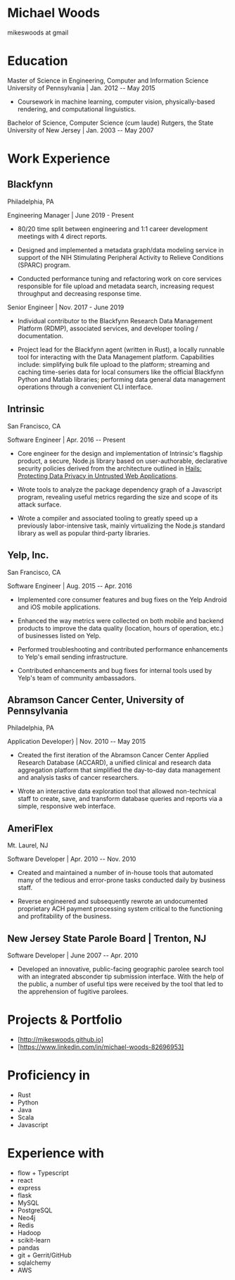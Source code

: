Michael Woods
=============

mikeswoods at gmail

Education
=========

Master of Science in Engineering, Computer and Information Science
University of Pennsylvania | Jan. 2012 -- May 2015

* Coursework in machine learning, computer vision, physically-based rendering,
  and computational linguistics.

Bachelor of Science, Computer Science (cum laude)
Rutgers, the State University of New Jersey | Jan. 2003 -- May 2007

Work Experience
===============

Blackfynn
---------

Philadelphia, PA

Engineering Manager | June 2019 - Present

- 80/20 time split between engineering and 1:1 career development meetings with
  4 direct reports.

- Designed and implemented a metadata graph/data modeling service in support of
  the NIH Stimulating Peripheral Activity to Relieve Conditions (SPARC) program.

- Conducted performance tuning and refactoring work on core services responsible
  for file upload and metadata search, increasing request throughput and
  decreasing response time.

Senior Engineer | Nov. 2017 - June 2019

- Individual contributor to the Blackfynn Research Data Management Platform
  (RDMP), associated services, and developer tooling / documentation.

- Project lead for the Blackfynn agent (written in Rust), a locally runnable
  tool for interacting with the Data Management platform. Capabilities include:
  simplifying bulk file upload to the platform; streaming and caching time-series
  data for local consumers like the official Blackfynn Python and Matlab
  libraries; performing data general data management operations through a
  convenient CLI interface.

Intrinsic
---------

San Francisco, CA

Software Engineer | Apr. 2016 -- Present

- Core engineer for the design and implementation of Intrinsic's flagship
  product, a secure, Node.js library based on user-authorable, declarative
  security policies derived from the architecture outlined
  in [Hails: Protecting Data Privacy in Untrusted Web Applications](https://www.usenix.org/node/170829).

- Wrote tools to analyze the package dependency graph of a Javascript program,
  revealing useful metrics regarding the size and scope of its attack surface.

- Wrote a compiler and associated tooling to greatly speed up a previously
  labor-intensive task, mainly virtualizing the Node.js standard library as
  well as popular third-party libraries.

Yelp, Inc.
----------

San Francisco, CA

Software Engineer | Aug. 2015 -- Apr. 2016

- Implemented core consumer features and bug fixes on the Yelp Android and iOS
  mobile applications.

- Enhanced the way metrics were collected on both mobile and backend products
  to improve the data quality (location, hours of operation, etc.) of
  businesses listed on Yelp.

- Performed troubleshooting and contributed performance enhancements to Yelp's
  email sending infrastructure.

- Contributed enhancements and bug fixes for internal tools used by Yelp's
  team of community ambassadors.

Abramson Cancer Center, University of Pennsylvania
--------------------------------------------------

Philadelphia, PA

Application Developer} | Nov. 2010 -- May 2015

- Created the first iteration of the Abramson Cancer Center Applied Research
  Database (ACCARD), a unified clinical and research data aggregation platform
  that simplified the day-to-day data management and analysis tasks of cancer
  researchers.

- Wrote an interactive data exploration tool that allowed
  non-technical staff to create, save, and transform
  database queries and reports via a simple, responsive web interface.

AmeriFlex
---------

Mt. Laurel, NJ

Software Developer | Apr. 2010 -- Nov. 2010

- Created and maintained a number of in-house tools that automated many of the
  tedious and error-prone tasks conducted daily by business staff.

- Reverse engineered and subsequently rewrote an undocumented proprietary ACH
  payment processing system critical to the functioning and profitability of
  the business.


New Jersey State Parole Board | Trenton, NJ
-------------------------------------------

Software Developer | June 2007 -- Apr. 2010

- Developed an innovative, public-facing geographic parolee search tool with an
  integrated absconder tip submission interface. With the help of the public, a
  number of useful tips were received by the tool that led to the apprehension
  of fugitive parolees.


Projects & Portfolio
====================

- [http://mikeswoods.github.io]
- [https://www.linkedin.com/in/michael-woods-82696953]

Proficiency in
==============

- Rust
- Python
- Java
- Scala
- Javascript


Experience with
===============

- flow + Typescript
- react
- express
- flask
- MySQL
- PostgreSQL
- Neo4j
- Redis
- Hadoop
- scikit-learn
- pandas
- git + Gerrit/GitHub
- sqlalchemy
- AWS

